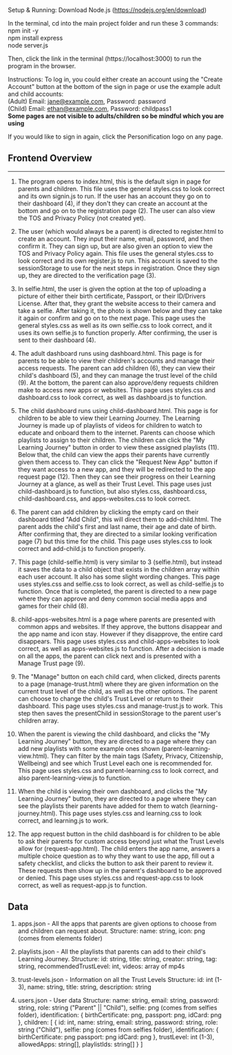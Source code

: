 Setup & Running:
Download Node.js (https://nodejs.org/en/download)

In the terminal, cd into the main project folder and run these 3 commands:<br />
npm init -y<br />
npm install express<br />
node server.js 

Then, click the link in the terminal (https://localhost:3000) to run the program in the browser.

Instructions:
To log in, you could either create an account using the "Create Account" button at the bottom of the sign in page or use the example adult and child accounts:<br />
(Adult) Email: jane@example.com, Password: password<br />
(Child) Email: ethan@example.com, Password: childpass1<br />
**Some pages are not visible to adults/children so be mindful which you are using**

If you would like to sign in again, click the Personification logo on any page.

## Frontend Overview ##
----------------------
1. The program opens to index.html, this is the default sign in page for parents and children. This file uses the general styles.css to look correct and its own signin.js to run. If the user has an account they go on to their dashboard (4), if they don't they can create an account at the bottom and go on to the registration page (2). The user can also view the TOS and Privacy Policy (not created yet).

2. The user (which would always be a parent) is directed to register.html to create an account. They input their name, email, password, and then confirm it. They can sign up, but are also given an option to view the TOS and Privacy Policy again. This file uses the general styles.css to look correct and its own register.js to run. This account is saved to the sessionStorage to use for the next steps in registration. Once they sign up, they are directed to the verification page (3).

3. In selfie.html, the user is given the option at the top of uploading a picture of either their birth certificate, Passport, or their ID/Drivers License. After that, they grant the website access to their camera and take a selfie. After taking it, the photo is shown below and they can take it again or confirm and go on to the next page. This page uses the general styles.css as well as its own selfie.css to look correct, and it uses its own selfie.js to function properly. After confirming, the user is sent to their dashboard (4).

4. The adult dashboard runs using dashboard.html. This page is for parents to be able to view their children's accounts and manage their access requests. The parent can add children (6), they can view their child's dashboard (5), and they can manage the trust level of the child (9). At the bottom, the parent can also approve/deny requests children make to access new apps or websites. This page uses styles.css and dashboard.css to look correct, as well as dashboard.js to function.

5. The child dashboard runs using child-dashboard.html. This page is for children to be able to view their Learning Journey. The Learning Journey is made up of playlists of videos for children to watch to educate and onboard them to the internet. Parents can choose which playlists to assign to their children. The children can click the "My Learning Journey" button in order to view these assigned playlists (11). Below that, the child can view the apps their parents have currently given them access to. They can click the "Request New App" button if they want access to a new app, and they will be redirected to the app request page (12). Then they can see their progress on their Learning Journey at a glance, as well as their Trust Level. This page uses just child-dashboard.js to function, but also styles.css, dashboard.css, child-dashboard.css, and apps-websites.css to look correct.

6. The parent can add children by clicking the empty card on their dashboard titled "Add Child", this will direct them to add-child.html. The parent adds the child's first and last name, their age and date of birth. After confirming that, they are directed to a similar looking verification page (7) but this time for the child. This page uses styles.css to look correct and add-child.js to function properly.

7. This page (child-selfie.html) is very similar to 3 (selfie.html), but instead it saves the data to a child object that exists in the children array within each user account. It also has some slight wording changes. This page uses styles.css and selfie.css to look correct, as well as child-selfie.js to function. Once that is completed, the parent is directed to a new page where they can approve and deny common social media apps and games for their child (8).

8. child-apps-websites.html is a page where parents are presented with common apps and websites. If they approve, the buttons disappear and the app name and icon stay. However if they disapprove, the entire card disappears. This page uses styles.css and child-apps-websites to look correct, as well as apps-websites.js to function. After a decision is made on all the apps, the parent can click next and is presented with a Manage Trust page (9).

9. The "Manage" button on each child card, when clicked, directs parents to a page (manage-trust.html) where they are given information on the current trust level of the child, as well as the other options. The parent can choose to change the child's Trust Level or return to their dashboard. This page uses styles.css and manage-trust.js to work. This step then saves the presentChild in sessionStorage to the parent user's children array.

10. When the parent is viewing the child dashboard, and clicks the "My Learning Journey" button, they are directed to a page where they can add new playlists with some example ones shown (parent-learning-view.html). They can filter by the main tags (Safety, Privacy, Citizenship, Wellbeing) and see which Trust Level each one is recommended for. This page uses styles.css and parent-learning.css to look correct, and also parent-learning-view.js to function.

11. When the child is viewing their own dashboard, and clicks the "My Learning Journey" button, they are directed to a page where they can see the playlists their parents have added for them to watch (learning-journey.html). This page uses styles.css and learning.css to look correct, and learning.js to work. 

12. The app request button in the child dashboard is for children to be able to ask their parents for custom access beyond just what the Trust Levels allow for (request-app.html). The child enters the app name, answers a multiple choice question as to why they want to use the app, fill out a safety checklist, and clicks the button to ask their parent to review it. These requests then show up in the parent's dashboard to be approved or denied. This page uses styles.css and request-app.css to look correct, as well as request-app.js to function.

## Data ##
1. apps.json - All the apps that parents are given options to choose from and children can request about.
  Structure:
    name: string,
    icon: png (comes from elements folder)

2. playlists.json - All the playlists that parents can add to their child's Learning Journey.
  Structure:
    id: string,
    title: string,
    creator: string,
    tag: string,
    recommendedTrustLevel: int,
    videos: array of mp4s

3. trust-levels.json - Information on all the Trust Levels
  Structure:
    id: int (1-3),
    name: string,
    title: string,
    description: string

4. users.json - User data
  Structure:
    name: string,
    email: string,
    password: string,
    role: string ("Parent" || "Child"),
    selfie: png (comes from selfies folder),
    identification: {
      birthCertificate: png,
      passport: png,
      idCard: png
    },
    children: [
      {
        id: int,
        name: string,
        email: string,
        password: string,
        role: string ("Child"),
        selfie: png (comes from selfies folder),
        identification: {
          birthCertificate: png
          passport: png
          idCard: png
        },
        trustLevel: int (1-3),
        allowedApps: string[],
        playlistIds: string[]
      }
    ]
